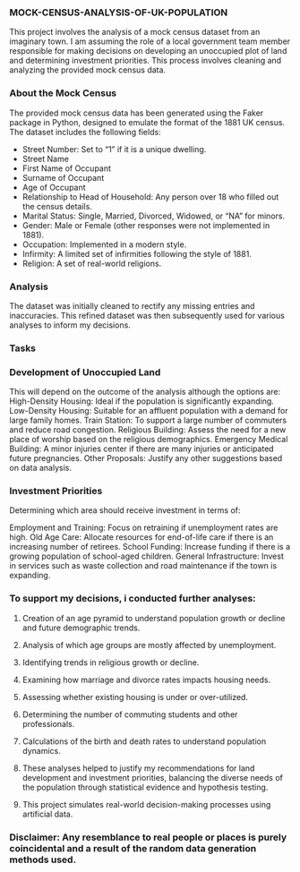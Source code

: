 ### MOCK-CENSUS-ANALYSIS-OF-UK-POPULATION

This project involves the analysis of a mock census dataset from an imaginary town. I am assuming the role of a local government team member responsible for making decisions on developing an unoccupied plot of land and determining investment priorities. This process involves cleaning and analyzing the provided mock census data.

### About the Mock Census
The provided mock census data has been generated using the Faker package in Python, designed to emulate the format of the 1881 UK census. The dataset includes the following fields:

* Street Number: Set to “1” if it is a unique dwelling.
* Street Name
* First Name of Occupant
* Surname of Occupant
* Age of Occupant
* Relationship to Head of Household: Any person over 18 who filled out the census details.
* Marital Status: Single, Married, Divorced, Widowed, or “NA” for minors.
* Gender: Male or Female (other responses were not implemented in 1881).
* Occupation: Implemented in a modern style.
* Infirmity: A limited set of infirmities following the style of 1881.
* Religion: A set of real-world religions.

### Analysis
The dataset was initially cleaned to rectify any missing entries and inaccuracies. This refined dataset was then subsequently used for various analyses to inform my decisions.
### Tasks

### Development of Unoccupied Land
This will depend on the outcome of the analysis although the options are:
High-Density Housing: Ideal if the population is significantly expanding.
Low-Density Housing: Suitable for an affluent population with a demand for large family homes.
Train Station: To support a large number of commuters and reduce road congestion.
Religious Building: Assess the need for a new place of worship based on the religious demographics.
Emergency Medical Building: A minor injuries center if there are many injuries or anticipated future pregnancies.
Other Proposals: Justify any other suggestions based on data analysis.

### Investment Priorities
Determining which area should receive investment in terms of:

Employment and Training: Focus on retraining if unemployment rates are high.
Old Age Care: Allocate resources for end-of-life care if there is an increasing number of retirees.
School Funding: Increase funding if there is a growing population of school-aged children.
General Infrastructure: Invest in services such as waste collection and road maintenance if the town is expanding.

### To support my decisions, i conducted further analyses:

1. Creation of an age pyramid to understand population growth or decline and future demographic trends.
2. Analysis of which age groups are mostly affected by unemployment.
3. Identifying trends in religious growth or decline.
4. Examining how marriage and divorce rates impacts housing needs.
5. Assessing whether existing housing is under or over-utilized.
6. Determining the number of commuting students and other professionals.
7. Calculations of the birth and death rates to understand population dynamics.

8. These analyses helped to justify my recommendations for land development and investment priorities, balancing the diverse needs of the population through statistical evidence and hypothesis testing.

9. This project simulates real-world decision-making processes using artificial data.

### Disclaimer: Any resemblance to real people or places is purely coincidental and a result of the random data generation methods used.
